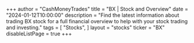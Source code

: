+++
author = "CashMoneyTrades"
title = "BX | Stock and Overview"
date = "2024-01-12T10:00:00"
description = "Find the latest information about trading BX stock for a full financial overview to help with your stock trading and investing."
tags = [
   "Stocks",
]
layout = "stocks"
ticker = "BX"
disableListPage = true
+++
